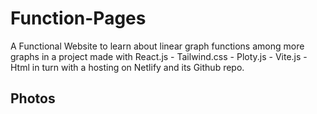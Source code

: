 # Function-Pages

A Functional Website to learn about linear graph functions among more graphs in a project
made with React.js - Tailwind.css - Ploty.js - Vite.js - Html in turn with a hosting on
Netlify and its Github repo.

## Photos